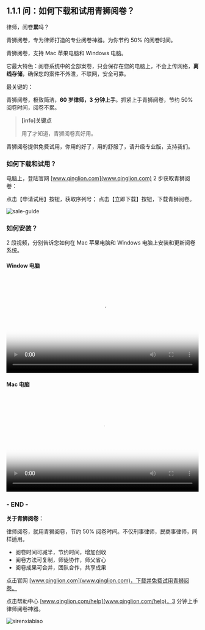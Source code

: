 ## 1.1.1 问：如何下载和试用青狮阅卷？

律师，阅卷**累**吗？

青狮阅卷，专为律师打造的专业阅卷神器。为你节约 50% 的阅卷时间。

青狮阅卷，支持 Mac 苹果电脑和 Windows 电脑。

它最大特色：阅卷系统中的全部案卷，只会保存在您的电脑上，不会上传网络，**离线存储**，确保您的案件不外泄，不联网，安全可靠。

最关键的：

青狮阅卷，极致简洁，**60 岁律师，3 分钟上手**。抓紧上手青狮阅卷，节约 50% 阅卷时间，阅卷不累。

> **[info]关键点**
>
> 用了才知道，青狮阅卷真好用。

青狮阅卷提供免费试用，你用的好了，用的舒服了，请升级专业版，支持我们。

### 如何下载和试用？

电脑上，登陆官网 [www.qinglion.com](www.qinglion.com) 2 步获取青狮阅卷：

点击【申请试用】按钮，获取序列号；
点击【立即下载】按钮，下载青狮阅卷。

![sale-guide](https://ipic.qinglion.com/sale-guide.png)


### 如何安装？

2 段视频，分别告诉您如何在 Mac 苹果电脑和 Windows 电脑上安装和更新阅卷系统。

#### **Window** 电脑

<video id="my-video" class="video-js" controls preload="auto" width="100%"
poster="https://ipic.qinglion.com/20211024_Win_Install.jpeg" data-setup='{"aspectRatio":"16:9"}'>
<source src="https://ipic.qinglion.com/20211024_Win_Install.mp4" type='video/mp4' >
</video>

#### **Mac** 电脑

<video id="my-video" class="video-js" controls preload="auto" width="100%"
poster="https://ipic.qinglion.com/20211024_Mac_Install.jpeg" data-setup='{"aspectRatio":"16:9"}'>
<source src="https://ipic.qinglion.com/20211024_Mac_Install.mp4" type='video/mp4' >
</video>


### - END -

**关于青狮阅卷：**

律师阅卷，就用青狮阅卷，节约 50% 阅卷时间。不仅刑事律师，民商事律师，同样适用。

- 阅卷时间可减半，节约时间，增加创收
- 阅卷方法可复制，师徒协作，师父省心
- 阅卷成果可合并，团队合作，共享成果

点击官网 [www.qinglion.com](www.qinglion.com)，下载并免费试用青狮阅卷。

点击帮助中心 [www.qinglion.com/help](www.qinglion.com/help)，3 分钟上手律师阅卷神器。

![sirenxiabiao](https://ipic.qinglion.com/sirenxiabiao.jpeg)
